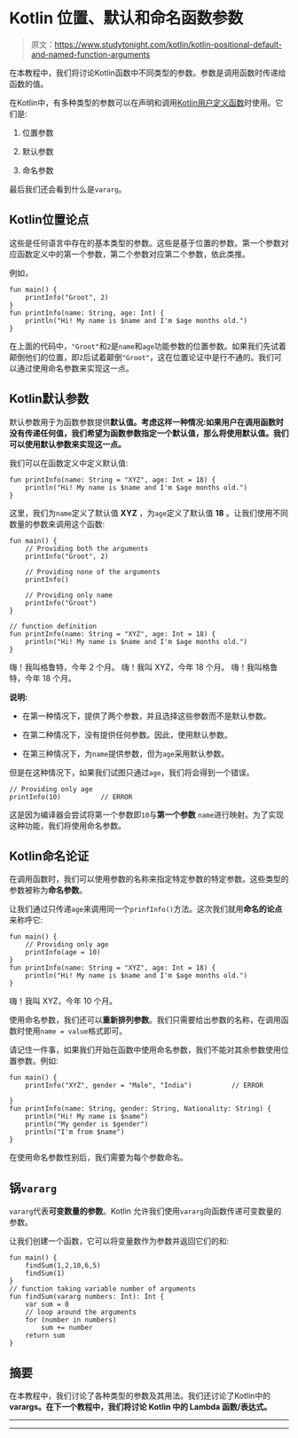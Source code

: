 # Kotlin 位置、默认和命名函数参数

> 原文：<https://www.studytonight.com/kotlin/kotlin-positional-default-and-named-function-arguments>

在本教程中，我们将讨论Kotlin函数中不同类型的参数。参数是调用函数时传递给函数的值。

在Kotlin中，有多种类型的参数可以在声明和调用[Kotlin用户定义函数](https://www.studytonight.com/kotlin/kotlin-userdefined-functions)时使用。它们是:

1.  位置参数

2.  默认参数

3.  命名参数

最后我们还会看到什么是`vararg`。

## Kotlin位置论点

这些是任何语言中存在的基本类型的参数。这些是基于位置的参数。第一个参数对应函数定义中的第一个参数，第二个参数对应第二个参数，依此类推。

例如，

```
fun main() {
    printInfo("Groot", 2)
}
fun printInfo(name: String, age: Int) {
    println("Hi! My name is $name and I'm $age months old.")
}
```

在上面的代码中，`"Groot"`和`2`是`name`和`age`功能参数的位置参数。如果我们先试着颠倒他们的位置，即`2`后试着颠倒`"Groot"`，这在位置论证中是行不通的。我们可以通过使用命名参数来实现这一点。

## Kotlin默认参数

默认参数用于为函数参数提供**默认值。考虑这样一种情况:如果用户在调用函数时没有传递任何值，我们希望为函数参数指定一个默认值，那么将使用默认值。我们可以使用默认参数来实现这一点。**

我们可以在函数定义中定义默认值:

```
fun printInfo(name: String = "XYZ", age: Int = 18) {
    println("Hi! My name is $name and I'm $age months old.")
}
```

这里，我们为`name`定义了默认值 **XYZ** ，为`age`定义了默认值 **18** 。让我们使用不同数量的参数来调用这个函数:

```
fun main() {
    // Providing both the arguments
    printInfo("Groot", 2)

    // Providing none of the arguments
    printInfo()

    // Providing only name
    printInfo("Groot")
}

// function definition
fun printInfo(name: String = "XYZ", age: Int = 18) {
    println("Hi! My name is $name and I'm $age months old.")
}
```

嗨！我叫格鲁特，今年 2 个月。
嗨！我叫 XYZ，今年 18 个月。
嗨！我叫格鲁特，今年 18 个月。

**说明:**

*   在第一种情况下，提供了两个参数，并且选择这些参数而不是默认参数。

*   在第二种情况下，没有提供任何参数。因此，使用默认参数。

*   在第三种情况下，为`name`提供参数，但为`age`采用默认参数。

但是在这种情况下，如果我们试图只通过`age`，我们将会得到一个错误。

```
// Providing only age
printInfo(10)          // ERROR
```

这是因为编译器会尝试将第一个参数即`10`与**第一个参数** `name`进行映射。为了实现这种功能，我们将使用命名参数。

## Kotlin命名论证

在调用函数时，我们可以使用参数的名称来指定特定参数的特定参数。这些类型的参数被称为**命名参数**。

让我们通过只传递`age`来调用同一个`prinfInfo()`方法。这次我们就用**命名的论点**来称呼它:

```
fun main() {
    // Providing only age
    printInfo(age = 10)         
}
fun printInfo(name: String = "XYZ", age: Int = 18) {
    println("Hi! My name is $name and I'm $age months old.")
}
```

嗨！我叫 XYZ，今年 10 个月。

使用命名参数，我们还可以**重新排列参数**。我们只需要给出参数的名称，在调用函数时使用`name = value`格式即可。

请记住一件事，如果我们开始在函数中使用命名参数，我们不能对其余参数使用位置参数。例如:

```
fun main() {
    printInfo("XYZ", gender = "Male", "India")          // ERROR

}
fun printInfo(name: String, gender: String, Nationality: String) {
    println("Hi! My name is $name")
    println("My gender is $gender")
    println("I'm from $name")
}
```

在使用命名参数性别后，我们需要为每个参数命名。

## 锅`vararg`

`vararg`代表**可变数量的参数**。Kotlin 允许我们使用`vararg`向函数传递可变数量的参数。

让我们创建一个函数，它可以将变量数作为参数并返回它们的和:

```
fun main() {
    findSum(1,2,10,6,5)
    findSum(1)
}
// function taking variable number of arguments
fun findSum(vararg numbers: Int): Int {
    var sum = 0
    // loop around the arguments
    for (number in numbers)
        sum += number
    return sum
}
```

## 摘要

在本教程中，我们讨论了各种类型的参数及其用法。我们还讨论了Kotlin中的 **varargs。在下一个教程中，我们将讨论 Kotlin 中的 Lambda 函数/表达式。**

* * *

* * *